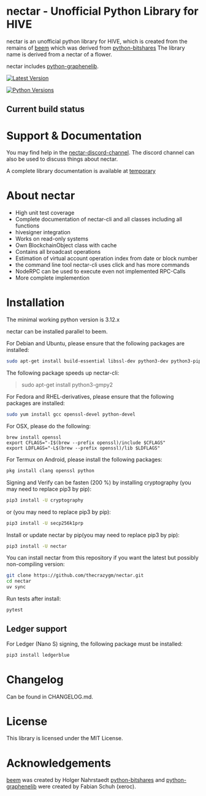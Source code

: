 # nectar - Unofficial Python Library for HIVE

nectar is an unofficial python library for HIVE, which is
created from the remains of [beem](https://github.com/holgern/beem) which was derived from [python-bitshares](https://github.com/xeroc/python-bitshares)
The library name is derived from a nectar of a flower.

nectar includes [python-graphenelib](https://github.com/xeroc/python-graphenelib).

[![Latest Version](https://img.shields.io/pypi/v/nectar.svg)](https://pypi.python.org/pypi/nectar/)

[![Python Versions](https://img.shields.io/pypi/pyversions/nectar.svg)](https://pypi.python.org/pypi/nectar/)

## Current build status

# Support & Documentation

You may find help in the [nectar-discord-channel](). The discord channel can also be used to discuss things about nectar.

A complete library documentation is available at
[temporary]()

# About nectar

- High unit test coverage
- Complete documentation of nectar-cli and all classes including all functions
- hivesigner integration
- Works on read-only systems
- Own BlockchainObject class with cache
- Contains all broadcast operations
- Estimation of virtual account operation index from date or block number
- the command line tool nectar-cli uses click and has more commands
- NodeRPC can be used to execute even not implemented RPC-Calls
- More complete implemention

# Installation

The minimal working python version is 3.12.x

nectar can be installed parallel to beem.

For Debian and Ubuntu, please ensure that the following packages are installed:

```bash
sudo apt-get install build-essential libssl-dev python3-dev python3-pip python3-setuptools
```

The following package speeds up nectar-cli:

> sudo apt-get install python3-gmpy2

For Fedora and RHEL-derivatives, please ensure that the following
packages are installed:

```bash
sudo yum install gcc openssl-devel python-devel
```

For OSX, please do the following:

    brew install openssl
    export CFLAGS="-I$(brew --prefix openssl)/include $CFLAGS"
    export LDFLAGS="-L$(brew --prefix openssl)/lib $LDFLAGS"

For Termux on Android, please install the following packages:

```bash
pkg install clang openssl python
```

Signing and Verify can be fasten (200 %) by installing cryptography (you
may need to replace pip3 by pip):

```bash
pip3 install -U cryptography
```

or (you may need to replace pip3 by pip):

```bash
pip3 install -U secp256k1prp
```

Install or update nectar by pip(you may need to replace pip3 by pip):

```bash
pip3 install -U nectar
```

You can install nectar from this repository if you want the latest but
possibly non-compiling version:

```bash
git clone https://github.com/thecrazygm/nectar.git
cd nectar
uv sync
```

Run tests after install:

```bash
pytest
```

## Ledger support

For Ledger (Nano S) signing, the following package must be installed:

```bash
pip3 install ledgerblue
```

# Changelog

Can be found in CHANGELOG.md.

# License

This library is licensed under the MIT License.

# Acknowledgements

[beem](https://github.com/holgern/beem) was created by Holger Nahrstaedt
[python-bitshares](https://github.com/xeroc/python-bitshares) and [python-graphenelib](https://github.com/xeroc/python-graphenelib) were created by Fabian Schuh (xeroc).
